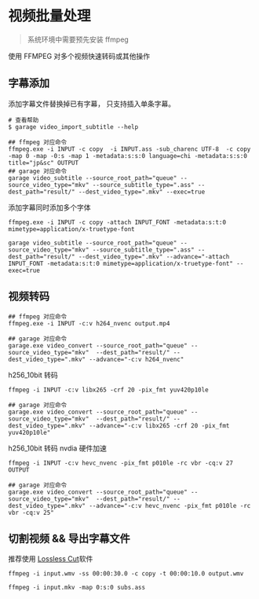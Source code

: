 # 视频批量处理

> 系统环境中需要预先安装 ffmpeg

使用 FFMPEG 对多个视频快速转码或其他操作

## 字幕添加

添加字幕文件替换掉已有字幕， 只支持插入单条字幕。

```shell
# 查看帮助
$ garage video_import_subtitle --help
```

```shell
## ffmpeg 对应命令
ffmpeg.exe -i INPUT -c copy  -i INPUT.ass -sub_charenc UTF-8  -c copy -map 0 -map -0:s -map 1 -metadata:s:s:0 language=chi -metadata:s:s:0 title="jp&sc" OUTPUT
## garage 对应命令
garage video_subtitle --source_root_path="queue" --source_video_type="mkv" --source_subtitle_type=".ass" --dest_path="result/" --dest_video_type=".mkv" --exec=true
```

添加字幕同时添加多个字体

```shell
ffmpeg.exe -i INPUT -c copy -attach INPUT_FONT -metadata:s:t:0 mimetype=application/x-truetype-font
```

```shell
garage video_subtitle --source_root_path="queue" --source_video_type="mkv" --source_subtitle_type=".ass" --dest_path="result/" --dest_video_type=".mkv" --advance="-attach INPUT_FONT -metadata:s:t:0 mimetype=application/x-truetype-font" --exec=true
```

## 视频转码

```shell
## ffmpeg 对应命令
ffmpeg.exe -i INPUT -c:v h264_nvenc output.mp4

## garage 对应命令
garage.exe video_convert --source_root_path="queue" --source_video_type="mkv"  --dest_path="result/" --dest_video_type=".mkv" --advance="-c:v h264_nvenc"
```

h256_10bit 转码

```shell
ffmpeg -i INPUT -c:v libx265 -crf 20 -pix_fmt yuv420p10le

## garage 对应命令
garage.exe video_convert --source_root_path="queue" --source_video_type="mkv"  --dest_path="result/" --dest_video_type=".mkv" --advance="-c:v libx265 -crf 20 -pix_fmt yuv420p10le"
```

h256_10bit 转码 nvdia 硬件加速

```shell
ffmpeg -i INPUT -c:v hevc_nvenc -pix_fmt p010le -rc vbr -cq:v 27 OUTPUT

## garage 对应命令
garage.exe video_convert --source_root_path="queue" --source_video_type="mkv"  --dest_path="result/" --dest_video_type=".mkv" --advance="-c:v hevc_nvenc -pix_fmt p010le -rc vbr -cq:v 25"
```

## 切割视频 && 导出字幕文件

推荐使用 [Lossless Cut](https://github.com/mifi/lossless-cut)软件

```shell
ffmpeg -i input.wmv -ss 00:00:30.0 -c copy -t 00:00:10.0 output.wmv
```

```shell
ffmpeg -i input.mkv -map 0:s:0 subs.ass
```
